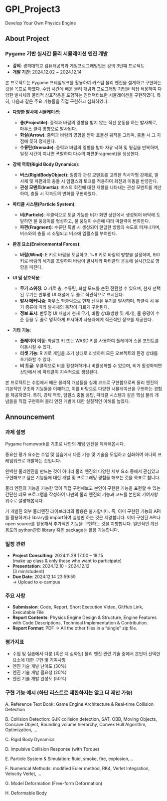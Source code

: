 # GPI_Project3
Develop Your Own Physics Engine

## About Project

### Pygame 기반 실시간 물리 시뮬레이션 엔진 개발

- **강의**: 경희대학교 컴퓨터공학과 게임프로그래밍입문 강의 3번째 프로젝트
- **개발 기간**: 2024.12.02 ~ 2024.12.14

본 프로젝트는 Pygame 프레임워크를 활용하여 커스텀 물리 엔진을 설계하고 구현하는 것을 목표로 하였다. 수업 시간에 배운 물리 개념과 프로그래밍 기법을 직접 적용하여 다양한 발사체와 물리적 상호작용을 포함하는 인터랙티브한 시뮬레이션을 구현하였다. 특히, 다음과 같은 주요 기능들을 직접 구현하고 심화하였다:

- **다양한 발사체 시뮬레이션**:
  - **총(Projectile)**: 중력과 바람의 영향을 받지 않는 직선 운동을 하는 발사체로, 마우스 클릭 방향으로 발사된다.
  - **화살(Arrow)**: 중력과 바람의 영향을 받아 포물선 궤적을 그리며, 충돌 시 그 지점에 꽂혀 정지한다.
  - **수류탄(Grenade)**: 중력과 바람의 영향을 받아 자유 낙하 및 튕김을 반복하며, 일정 시간이 지나면 폭발하여 다수의 파편(Fragment)을 생성한다.

- **강체 역학(Rigid Body Dynamics)**:
  - **버스(RigidBodyObject)**: 질량과 관성 모멘트를 고려한 직사각형 강체로, 발사체 및 파편과의 충돌 시 임펄스와 토크를 적용하여 회전과 이동을 반영한다.
  - **관성 모멘트(Inertia)**: 버스의 회전에 대한 저항을 나타내는 관성 모멘트를 계산하여, 충돌 시 각속도의 변화를 구현하였다.

- **파티클 시스템(Particle System)**:
  - **비(Particle)**: 우클릭으로 토글 가능한 비가 화면 상단에서 생성되어 바닥에 도달하면 물 웅덩이를 형성하고, 물 웅덩이 수준에 따라 마찰력이 변화한다.
  - **파편(Fragment)**: 수류탄 폭발 시 생성되어 랜덤한 방향과 속도로 퍼져나가며, 버스와의 충돌 시 소멸되고 버스에 임펄스를 부여한다.

- **환경 요소(Environmental Forces)**:
  - **바람(Wind)**: E 키로 바람을 토글하고, 1~8 키로 바람의 방향을 설정하며, 9/0 키로 바람의 세기를 조절하여 바람이 발사체와 파티클의 운동에 실시간으로 영향을 미친다.

- **UI 및 상호작용**:
  - **무기 스위칭**: Q 키로 총, 수류탄, 화살 모드를 순환 전환할 수 있으며, 현재 선택된 무기는 반투명 UI 패널에 두 줄로 직관적으로 표시된다.
  - **발사 메커니즘**: 마우스 좌클릭으로 현재 선택된 무기를 발사하며, 좌클릭 시 무기 종류에 따라 발사체의 동작이 다르게 구현된다.
  - **정보 표시**: 반투명 UI 패널에 현재 무기, 바람 상태(방향 및 세기), 물 웅덩이 수준 등을 두 줄로 명확하게 표시하여 사용자에게 직관적인 정보를 제공한다.

- **기타 기능**:
  - **플레이어 이동**: 화살표 키 또는 WASD 키를 사용하여 플레이어 스폰 포인트를 이동시킬 수 있다.
  - **리셋 기능**: R 키로 게임을 초기 상태로 리셋하여 모든 오브젝트와 환경 상태를 초기화할 수 있다.
  - **비 토글**: 우클릭으로 비를 활성화하거나 비활성화할 수 있으며, 비가 활성화되면 상단에서 비 파티클이 지속적으로 생성된다.

본 프로젝트는 수업에서 배운 물리적 개념들을 실제 코드로 구현함으로써 물리 엔진의 기본적인 구조와 기능들을 이해하고, 이를 바탕으로 다양한 시뮬레이션을 구현하는 경험을 제공하였다. 특히, 강체 역학, 임펄스 충돌 응답, 파티클 시스템과 같은 핵심 물리 개념들을 직접 구현하여 물리 엔진 개발에 대한 실질적인 이해를 높였다.

## Announcement

### 과제 설명
Pygame framework를 기초로 나만의 게임 엔진을 제작해봅시다.

중요한 평가 요소는 수업 및 실습에서 다룬 기능 및 기술을 도입하고 심화하여 하나의 프레임워크로 개발하는 것입니다.

완벽한 물리엔진을 만드는 것이 아니라 물리 엔진의 다양한 세부 요소 중에서 관심있고 구현해보고 싶은 기능들에 대한 개발 및 프로그래밍 경험을 해보는 것을 목표로 합니다.

물리 엔진의 기능을 가능한 많이 직접 구현해보고 본인이 구현한 기능을 표현할 수 있는 간단한 데모 프로그램을 작성하여 나만의 물리 엔진의 기능과 코드를 본인의 기여사항 위주로 설명해봅시다.

기 개발된 외부 물리엔진 라이브러리의 활용은 불가합니다. 즉, 이미 구현된 기능의 API를 활용하거나 library를 import하여 실행만 하는 것은 지양합니다. 이미 구현된 API나 open source를 활용해서 추가적인 기능을 구현하는 것을 지향합니다. 일반적인 계산 용도의 python관련 library 혹은 package는 활용 가능합니다.

### 일정 관련
- **Project Consulting**: 2024.11.28 17:00 – 18:15  
  (make up class & only those who want to participate)
- **Presentation**: 2024.12.10 - 2024.12.12  
  (3 min/student)
- **Due Date**: 2024.12.14 23:59:59  
  -> Upload to e-campus

### 주요 사항
- **Submission**: Code, Report, Short Execution Video, GitHub Link, Executable File 
- **Report Contents**: Physics Engine Design & Structure, Engine Features with Code Descriptions, Technical Implementation & Contribution.
- **Report Format**: PDF -> All the other files in a “single” zip file.

### 평가지표
- 수업 및 실습에서 다룬 (혹은 더 심화된) 물리 엔진 관련 기술 중에서 본인이 선택한 요소에 대한 구현 및 기여사항
- 엔진 기술 개발 난이도 (30%)
- 엔진 기술 개발 필요성 (20%)
- 엔진 기술 개발 완성도 (50%)

### 구현 기능 예시 (하단 리스트로 제한하지는 않고 더 제안 가능)
A. Reference Text Book: Game Engine Architecture & Real-time Collision Detection

B. Collision Detection: GJK collision detection, SAT, OBB, Moving Objects, Concave Object, Bounding volume hierarchy, Convex Hull Algorithm, Optimization, …

C. Rigid Body Dynamics

D. Impulsive Collision Response (with Torque)

E. Particle System & Simulation: fluid, smoke, fire, explosion,…

F. Numerical Methods: modified Euler method, RK4, Verlet Integration, Velocity Verlet, …

G. Model Deformation (Free-form Deformation)

H. Deformable Body
